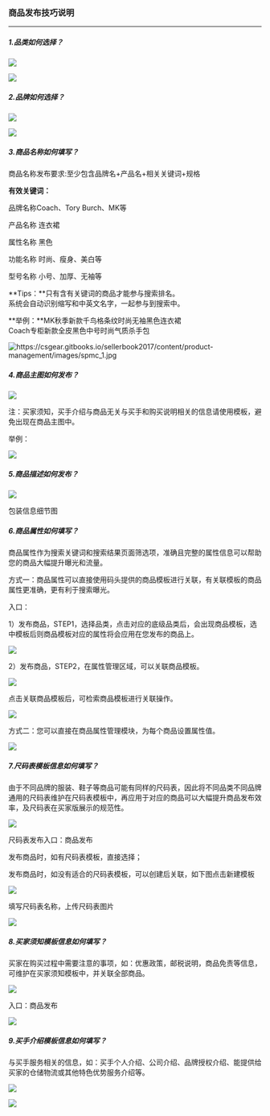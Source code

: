 ### 商品发布技巧说明

---

##### 1.品类如何选择？

![](/product-management/images/gljq10.png)

![](/product-management/images/gljq12.png)

##### 2.品牌如何选择？

![](/product-management/images/bzj1.png)

![](/product-management/images/bzj2.png)

##### 3.商品名称如何填写？

商品名称发布要求:至少包含品牌名+产品名+相关关键词+规格

**有效关键词：**

品牌名称Coach、Tory Burch、MK等

产品名称 连衣裙

属性名称 黑色

功能名称 时尚、瘦身、美白等

型号名称 小号、加厚、无袖等

**Tips：**只有含有关键词的商品才能参与搜索排名。  
系统会自动识别缩写和中英文名字，一起参与到搜索中。

**举例：**MK秋季新款千鸟格条纹时尚无袖黑色连衣裙  
Coach专柜新款全皮黑色中号时尚气质杀手包

![](/product-management/images/bzj3.jpg "https://csgear.gitbooks.io/sellerbook2017/content/product-management/images/spmc\_1.jpg")

##### 4.商品主图如何发布？

![](/product-management/images/bzj5.jpg)

注：买家须知，买手介绍与商品无关与买手和购买说明相关的信息请使用模板，避免出现在商品主图中。

举例：

![](/product-management/images/bzj6.jpg)

##### 5.商品描述如何发布？

![](/product-management/images/bzj7.jpg)

包装信息细节图



##### 6.商品属性如何填写？

商品属性作为搜索关键词和搜索结果页面筛选项，准确且完整的属性信息可以帮助您的商品大幅提升曝光和流量。

方式一：商品属性可以直接使用码头提供的商品模板进行关联，有关联模板的商品属性更准确，更有利于搜索曝光。

入口：

1）发布商品，STEP1，选择品类，点击对应的底级品类后，会出现商品模板，选中模板后则商品模板对应的属性将会应用在您发布的商品上。

![](/product-management/images/bzj9.jpg)

2）发布商品，STEP2，在属性管理区域，可以关联商品模板。

![](/product-management/images/bzj10.jpg)

点击关联商品模板后，可检索商品模板进行关联操作。

![](/product-management/images/bzj11.png)

方式二：您可以直接在商品属性管理模块，为每个商品设置属性值。

![](/product-management/images/bzj12.png)

##### 7.尺码表模板信息如何填写？

由于不同品牌的服装、鞋子等商品可能有同样的尺码表，因此将不同品类不同品牌通用的尺码表维护在尺码表模板中，再应用于对应的商品可以大幅提升商品发布效率，及尺码表在买家版展示的规范性。

![](/product-management/images/bzj13.png)

尺码表发布入口：商品发布

发布商品时，如有尺码表模板，直接选择；

发布商品时，如没有适合的尺码表模板，可以创建后关联，如下图点击新建模板

![](/product-management/images/bzj14.jpg)

填写尺码表名称，上传尺码表图片

![](/product-management/images/bzj15.jpg)

##### 8.买家须知模板信息如何填写？

买家在购买过程中需要注意的事项，如：优惠政策，邮税说明，商品免责等信息，可维护在买家须知模板中，并关联全部商品。

![](/product-management/images/bzj16.png)

入口：商品发布

![](/product-management/images/bzj17.png)

##### 9.买手介绍模板信息如何填写？

与买手服务相关的信息，如：买手个人介绍、公司介绍、品牌授权介绍、能提供给买家的仓储物流或其他特色优势服务介绍等。

![](/product-management/images/bzj18.jpg)

![](/product-management/images/bzj19.jpg)


